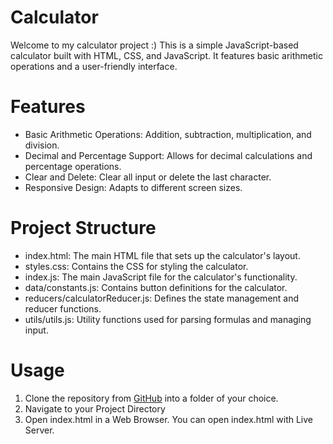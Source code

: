 # Calculator

Welcome to my calculator project :) This is a simple JavaScript-based calculator built with HTML, CSS, and JavaScript. It features basic arithmetic operations and a user-friendly interface.

# Features

-   Basic Arithmetic Operations: Addition, subtraction, multiplication, and division.
-   Decimal and Percentage Support: Allows for decimal calculations and percentage operations.
-   Clear and Delete: Clear all input or delete the last character.
-   Responsive Design: Adapts to different screen sizes.

# Project Structure

-   index.html: The main HTML file that sets up the calculator's layout.
-   styles.css: Contains the CSS for styling the calculator.
-   index.js: The main JavaScript file for the calculator's functionality.
-   data/constants.js: Contains button definitions for the calculator.
-   reducers/calculatorReducer.js: Defines the state management and reducer functions.
-   utils/utils.js: Utility functions used for parsing formulas and managing input.

# Usage

1. Clone the repository from [GitHub](https://github.com/KatarzynaIWalczak/calculator.git) into a folder of your choice.
2. Navigate to your Project Directory
3. Open index.html in a Web Browser. You can open index.html with Live Server.